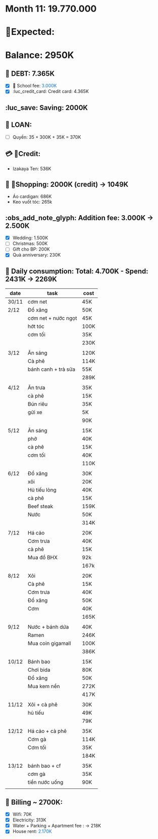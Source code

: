 # Month 11: 19.770.000
# Expected: 
# Balance: 2950K

## 💸 DEBT: 7.365K
- [x] 🏫 School fee: <span style="color: #0373fc">3.000K</span>
- [x] :luc_credit_card: Credit card: 4.365K

## :luc_save: Saving: 2000K


## 🏦 LOAN:  
- [ ] Quyền: 35 + 300K + 35K = 370K

## 💳 Credit: 
- Izakaya Ten: 536K

## 👦 Shopping: 2000K (credit) -> 1049K
- Áo cardigan: 686K
- Keo vuốt tóc: 265k

## :obs_add_note_glyph: Addition fee: 3.000K -> 2.500K
- [x] Wedding: 1.500K
- [ ] Christmas: 500K
- [ ] Gift cho BP: 200K 
- [x] Quà anniversary: 230K

## 💌 Daily consumption: Total: 4.700K - Spend: 2431K -> 2269K
| date  | task                | cost |
| ----- | ------------------- | ---- |
| 30/11 | cơm net             | 45K  |
| 2/12  | Đổ xăng             | 50K  |
|       | cơm net + nước ngọt | 45K  |
|       | hớt tóc             | 100K |
|       | cơm tối             | 35K  |
|       |                     | 230K |
|       |                     |      |
| 3/12  | Ăn sáng             | 120K |
|       | Cà phê              | 114K |
|       | bánh canh + trà sữa | 55K  |
|       |                     | 289K |
|       |                     |      |
| 4/12  | Ăn trưa             | 35K  |
|       | cà phê              | 15K  |
|       | Bún riêu            | 35K  |
|       | gửi xe              | 5K   |
|       |                     | 90K  |
|       |                     |      |
| 5/12  | Ăn sáng             | 15K  |
|       | phở                 | 40K  |
|       | cà phê              | 15K  |
|       | cơm tối             | 40K  |
|       |                     | 110K |
|       |                     |      |
| 6/12  | Đổ xăng             | 30K  |
|       | xôi                 | 20K  |
|       | Hủ tiếu lòng        | 40K  |
|       | cà phê              | 15K  |
|       | Beef steak          | 159K |
|       | Nước                | 50K  |
|       |                     | 314K |
|       |                     |      |
| 7/12  | Há cảo              | 20K  |
|       | Cơm trưa            | 40K  |
|       | cà phê              | 15K  |
|       | Mua đồ BHX          | 92k  |
|       |                     | 167k |
|       |                     |      |
| 8/12  | Xôi                 | 20K  |
|       | Cà phê              | 15K  |
|       | Cơm trưa            | 40K  |
|       | Đổ xăng             | 50K  |
|       | Cơm                 | 40K  |
|       |                     | 165K |
|       |                     |      |
| 9/12  | Nước + bánh dứa     | 40K  |
|       | Ramen               | 246K |
|       | Mua coin gigamall   | 100K |
|       |                     | 386K |
|       |                     |      |
| 10/12 | Bánh bao            | 15K  |
|       | Chơi bida           | 80K  |
|       | Đổ xăng             | 50K  |
|       | Mua kem nền         | 272K |
|       |                     | 417K |
|       |                     |      |
| 11/12 | Xôi + cà phê        | 30K  |
|       | hủ tiếu             | 49K  |
|       |                     | 79K  |
|       |                     |      |
| 12/12 | Há cảo + cà phê     | 35K  |
|       | Cơm gà              | 114K |
|       | Cơm tối             | 35K  |
|       |                     | 184K |
|       |                     |      |
| 13/12 | bánh bao + cf       | 35K  |
|       | cơm gà              | 35K  |
|       | tiền nước uống      | 90K  |
|       |                     |      |


## 🧾 Billing ~ 2700K:
- [x] Wifi: 70K 
- [x] Electricity: <span style="color: #0373fc"></span> 313K
- [x] Water + Parking + Apartment fee :  -> 218K
- [x] House rent: <span style="color: #0373fc">2.170K</span>
